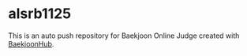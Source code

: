 # alsrb1125
This is an auto push repository for Baekjoon Online Judge created with [BaekjoonHub](https://github.com/BaekjoonHub/BaekjoonHub).
